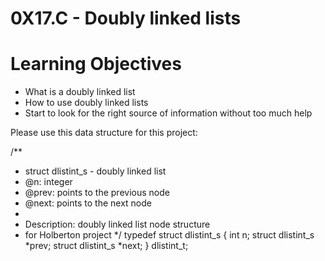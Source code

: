 # 0X17.C - Doubly linked lists

# Learning Objectives

   -  What is a doubly linked list
   -  How to use doubly linked lists
   -  Start to look for the right source of information without too much help


Please use this data structure for this project:

/**
 * struct dlistint_s - doubly linked list
 * @n: integer
 * @prev: points to the previous node
 * @next: points to the next node
 *
 * Description: doubly linked list node structure
 * for Holberton project
 */
typedef struct dlistint_s
{
    int n;
    struct dlistint_s *prev;
    struct dlistint_s *next;
} dlistint_t;
